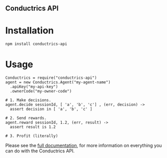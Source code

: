 Conductrics API
---------------

# Installation

    npm install conductrics-api

# Usage

    Conductrics = require("conductrics-api")
    agent = new Conductrics.Agent("my-agent-name")
      .apiKey("my-api-key")
      .ownerCode("my-owner-code")

    # 1. Make decisions.
    agent.decide sessionId, [ 'a', 'b', 'c'] , (err, decision) ->
      assert decision in [ 'a', 'b', 'c' ]

    # 2. Send rewards.
    agent.reward sessionId, 1.2, (err, result) ->
      assert result is 1.2

    # 3. Profit (literally)


Please see the [full documentation](https://console.conductrics.com/docs/owner_code/api-reference), for more information on everything you can do with the Conductrics API.
